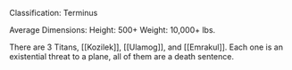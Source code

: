 Classification: Terminus

Average Dimensions: 
	Height: 500+
	Weight: 10,000+ lbs.

There are 3 Titans, [[Kozilek]], [[Ulamog]], and [[Emrakul]]. Each one is an existential threat to a plane, all of them are a death sentence.